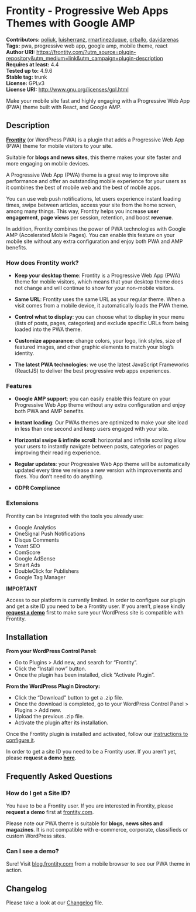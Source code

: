# Frontity - Progressive Web Apps Themes with Google AMP #
**Contributors:** [poliuk](https://profiles.wordpress.org/poliuk), [luisherranz](https://profiles.wordpress.org/luisherranz), [rmartinezduque](https://profiles.wordpress.org/rmartinezduque), [orballo](https://profiles.wordpress.org/orballo), [davidarenas](https://profiles.wordpress.org/davidarenas)  
**Tags:** pwa, progressive web app, google amp, mobile theme, react  
**Author URI:** https://frontity.com/?utm_source=plugin-repository&utm_medium=link&utm_campaign=plugin-description  
**Requires at least:** 4.4  
**Tested up to:** 4.9.6  
**Stable tag:** trunk  
**License:** GPLv3  
**License URI:** http://www.gnu.org/licenses/gpl.html  

Make your mobile site fast and highly engaging with a Progressive Web App (PWA) theme built with React, and Google AMP.

## Description ##

**[Frontity](https://frontity.com/?utm_source=plugin-repository&utm_medium=link&utm_campaign=plugin-description)** (or WordPress PWA) is a plugin that adds a Progressive Web App (PWA) theme for mobile visitors to your site.

Suitable for **blogs and news sites**, this theme makes your site faster and more engaging on mobile devices.

A Progressive Web App (PWA) theme is a great way to improve site performance and offer an outstanding mobile experience for your users as it combines the best of mobile web and the best of mobile apps.

You can use web push notifications, let users experience instant loading times, swipe between articles, access your site from the home screen, among many things. This way, Frontity helps you increase **user engagement**, **page views** per session, retention, and boost **revenue**.

In addition, Frontity combines the power of PWA technologies with Google AMP (Accelerated Mobile Pages). You can enable this feature on your mobile site without any extra configuration and enjoy both PWA and AMP benefits.

### How does Frontity work? ###

* **Keep your desktop theme**: Frontity is a Progressive Web App (PWA) theme for mobile visitors, which means that your desktop theme does not change and will continue to show for your non-mobile visitors.

* **Same URL**: Frontity uses the same URL as your regular theme. When a visit comes from a mobile device, it automatically loads the PWA theme.

* **Control what to display**: you can choose what to display in your menu (lists of posts, pages, categories) and exclude specific URLs from being loaded into the PWA theme.

* **Customize appearance**: change colors, your logo, link styles, size of featured images, and other graphic elements to match your blog’s identity.

* **The latest PWA technologies**: we use the latest JavaScript Frameworks (ReactJS) to deliver the best progressive web apps experiences.

### Features ###

* **Google AMP support**: you can easily enable this feature on your Progressive Web App theme without any extra configuration and enjoy both PWA and AMP benefits.

* **Instant loading**: Our PWAs themes are optimized to make your site load in less than one second and keep users engaged with your site.

* **Horizontal swipe & infinite scroll**: horizontal and infinite scrolling allow your users to instantly navigate between posts, categories or pages improving their reading experience.

* **Regular updates**: your Progressive Web App theme will be automatically updated every time we release a new version with improvements and fixes. You don’t need to do anything.

* **GDPR Compliance**

### Extensions ###

Frontity can be integrated with the tools you already use:

* Google Analytics
* OneSignal Push Notifications
* Disqus Comments
* Yoast SEO
* ComScore
* Google AdSense
* Smart Ads
* DoubleClick for Publishers
* Google Tag Manager

<strong>IMPORTANT</strong>

Access to our platform is currently limited. In order to configure our plugin and get a site ID you need to be a Frontity user. If you aren’t, please kindly **[request a demo](https://frontity.com/?utm_source=plugin-repository&utm_medium=link&utm_campaign=plugin-description#request-demo)** first to make sure your WordPress site is compatible with Frontity. 

## Installation ##

**From your WordPress Control Panel:**

- Go to Plugins > Add new, and search for “Frontity”.
- Click the “Install now” button.
- Once the plugin has been installed, click “Activate Plugin”.

**From the WordPress Plugin Directory:**

- Click the “Download” button to get a .zip file.
- Once the download is completed, go to your WordPress Control Panel > Plugins > Add new.
- Upload the previous .zip file.
- Activate the plugin after its installation.

Once the Frontity plugin is installed and activated, follow our [instructions to configure it](https://support.frontity.com/getting-started/wp-pwa-plugin-installation).

In order to get a site ID you need to be a Frontity user. If you aren’t yet, please **request a demo [here](https://frontity.com/?utm_source=plugin-repository&utm_medium=link&utm_campaign=plugin-description#request-demo)**.

## Frequently Asked Questions ##

### How do I get a Site ID? ###

You have to be a Frontity user. If you are interested in Frontity, please **request a demo** first at [frontity.com](https://frontity.com/?utm_source=plugin-repository&utm_medium=link&utm_campaign=plugin-description#request-demo).

Please note our PWA theme is suitable for **blogs, news sites and magazines**. It is not compatible with e-commerce, corporate, classifieds or custom WordPress sites.

### Can I see a demo? ###

Sure! Visit [blog.frontity.com](https://blog.frontity.com/?utm_source=plugin-repository&utm_medium=link&utm_campaign=plugin-description) from a mobile browser to see our PWA theme in action.

## Changelog ##

Please take a look at our [Changelog](https://github.com/frontity/wp-plugin/blob/master/CHANGELOG.md) file.
